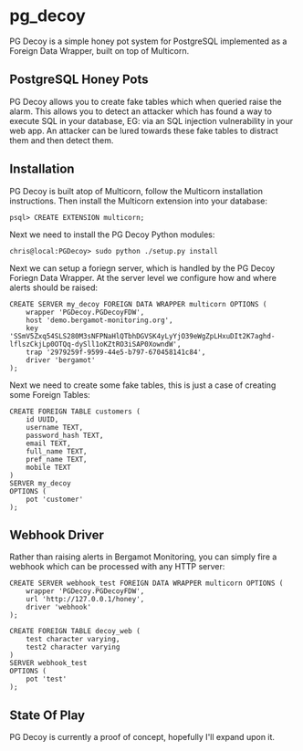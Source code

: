 # pg_decoy

PG Decoy is a simple honey pot system for PostgreSQL implemented as a Foreign Data Wrapper, built on top of Multicorn.

## PostgreSQL Honey Pots

PG Decoy allows you to create fake tables which when queried raise the alarm.  This allows you to detect an attacker which has found a way to execute SQL in your database, EG: via an SQL injection vulnerability in your web app.  An attacker can be lured towards these fake tables to distract them and then detect them.

## Installation

PG Decoy is built atop of Multicorn, follow the Multicorn installation instructions.  Then install the Multicorn extension into your database:

    psql> CREATE EXTENSION multicorn;

Next we need to install the PG Decoy Python modules:

    chris@local:PGDecoy> sudo python ./setup.py install
    
Next we can setup a foriegn server, which is handled by the PG Decoy Foriegn Data Wrapper.  At the server level we configure how and where alerts should be raised:

    CREATE SERVER my_decoy FOREIGN DATA WRAPPER multicorn OPTIONS (
        wrapper 'PGDecoy.PGDecoyFDW',
        host 'demo.bergamot-monitoring.org',
        key 'SSmV5Zxq54SLS280M3sNFPNaHlQTbhDGVSK4yLyYjO39eWgZpLHxuDIt2K7aghd-lflszCkjLp0OTQq-dySll1oKZtRO3iSAP0XowndW',
        trap '2979259f-9599-44e5-b797-670458141c84',
        driver 'bergamot'
    );

Next we need to create some fake tables, this is just a case of creating some Foreign Tables:

    CREATE FOREIGN TABLE customers (
        id UUID,
        username TEXT,
        password_hash TEXT,
        email TEXT,
        full_name TEXT,
        pref_name TEXT,
        mobile TEXT
    ) 
    SERVER my_decoy
    OPTIONS (
        pot 'customer'
    );

## Webhook Driver

Rather than raising alerts in Bergamot Monitoring, you can simply fire a webhook which can be processed with any HTTP server:

    CREATE SERVER webhook_test FOREIGN DATA WRAPPER multicorn OPTIONS (
        wrapper 'PGDecoy.PGDecoyFDW',
        url 'http://127.0.0.1/honey',
        driver 'webhook'
    );

    CREATE FOREIGN TABLE decoy_web (
        test character varying,
        test2 character varying
    ) 
    SERVER webhook_test
    OPTIONS (
        pot 'test'
    );

## State Of Play

PG Decoy is currently a proof of concept, hopefully I'll expand upon it.
